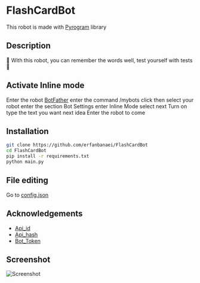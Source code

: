 # FlashCardBot
This robot is made with [Pyrogram](https://docs.pyrogram.org/) library

## Description
🧠 With this robot, you can remember the words well, test yourself with tests 🧠

## Activate Inline mode
Enter the robot [BotFather](https://t.me/BotFather) enter the command /mybots click then select your robot enter the section Bot Settings enter Inline Mode select next Turn on type the text you want next idea Enter the robot to come

## Installation
```bash
git clone https://github.com/erfanbanaei/FlashCardBot
cd FlashCardBot
pip install -r requirements.txt
python main.py
```

## File editing
Go to [config.json](https://github.com/erfanbanaei/FlashCardBot/blob/main/config.json) 

## Acknowledgements
 - [Api_id](https://my.telegram.org/auth)
 - [Api_hash](https://my.telegram.org/auth)
 - [Bot_Token](https://t.me/BotFather)


## Screenshot
![Screenshot](https://github.com/erfanbanaei/FlashCardBot/assets/75321483/7120e2b0-9da2-47d5-a240-cfbe0ea4f153)
